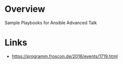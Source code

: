 # Overview
Sample Playbooks for Ansible Advanced Talk

# Links

* https://programm.froscon.de/2016/events/1719.html
